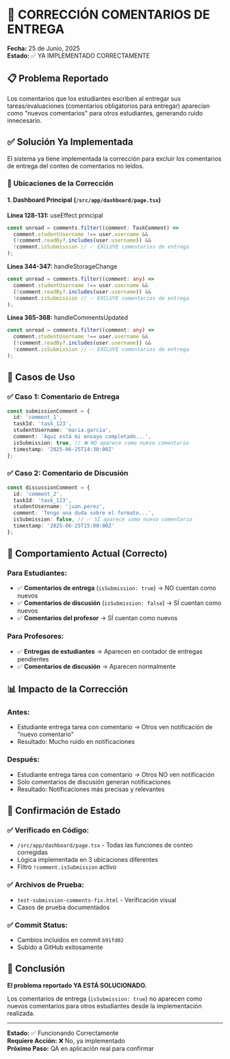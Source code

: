 # 🔧 CORRECCIÓN COMENTARIOS DE ENTREGA

**Fecha:** 25 de Junio, 2025  
**Estado:** ✅ YA IMPLEMENTADO CORRECTAMENTE  

## 📋 Problema Reportado

Los comentarios que los estudiantes escriben al entregar sus tareas/evaluaciones (comentarios obligatorios para entregar) aparecían como "nuevos comentarios" para otros estudiantes, generando ruido innecesario.

## ✅ Solución Ya Implementada

El sistema ya tiene implementada la corrección para excluir los comentarios de entrega del conteo de comentarios no leídos.

### 📍 Ubicaciones de la Corrección

#### 1. Dashboard Principal (`/src/app/dashboard/page.tsx`)

**Línea 128-131:** useEffect principal
```typescript
const unread = comments.filter((comment: TaskComment) => 
  comment.studentUsername !== user.username && 
  (!comment.readBy?.includes(user.username)) &&
  !comment.isSubmission // ✅ EXCLUYE comentarios de entrega
);
```

**Línea 344-347:** handleStorageChange
```typescript
const unread = comments.filter((comment: any) => 
  comment.studentUsername !== user.username && 
  (!comment.readBy?.includes(user.username)) &&
  !comment.isSubmission // ✅ EXCLUYE comentarios de entrega
);
```

**Línea 365-368:** handleCommentsUpdated
```typescript
const unread = comments.filter((comment: any) => 
  comment.studentUsername !== user.username && 
  (!comment.readBy?.includes(user.username)) &&
  !comment.isSubmission // ✅ EXCLUYE comentarios de entrega
);
```

## 🧪 Casos de Uso

### ✅ Caso 1: Comentario de Entrega
```typescript
const submissionComment = {
  id: 'comment_1',
  taskId: 'task_123',
  studentUsername: 'maria.garcia',
  comment: 'Aquí está mi ensayo completado...',
  isSubmission: true, // ❌ NO aparece como nuevo comentario
  timestamp: '2025-06-25T14:30:00Z'
};
```

### ✅ Caso 2: Comentario de Discusión
```typescript
const discussionComment = {
  id: 'comment_2',
  taskId: 'task_123',
  studentUsername: 'juan.perez',
  comment: 'Tengo una duda sobre el formato...',
  isSubmission: false, // ✅ SÍ aparece como nuevo comentario
  timestamp: '2025-06-25T15:00:00Z'
};
```

## 🎯 Comportamiento Actual (Correcto)

### Para Estudiantes:
- ✅ **Comentarios de entrega** (`isSubmission: true`) → NO cuentan como nuevos
- ✅ **Comentarios de discusión** (`isSubmission: false`) → SÍ cuentan como nuevos
- ✅ **Comentarios del profesor** → SÍ cuentan como nuevos

### Para Profesores:
- ✅ **Entregas de estudiantes** → Aparecen en contador de entregas pendientes
- ✅ **Comentarios de discusión** → Aparecen normalmente

## 📊 Impacto de la Corrección

### Antes:
- Estudiante entrega tarea con comentario → Otros ven notificación de "nuevo comentario"
- Resultado: Mucho ruido en notificaciones

### Después:
- Estudiante entrega tarea con comentario → Otros NO ven notificación
- Solo comentarios de discusión generan notificaciones
- Resultado: Notificaciones más precisas y relevantes

## 🔄 Confirmación de Estado

### ✅ Verificado en Código:
- `/src/app/dashboard/page.tsx` - Todas las funciones de conteo corregidas
- Lógica implementada en 3 ubicaciones diferentes
- Filtro `!comment.isSubmission` activo

### ✅ Archivos de Prueba:
- `test-submission-comments-fix.html` - Verificación visual
- Casos de prueba documentados

### ✅ Commit Status:
- Cambios incluidos en commit `b91fd02`
- Subido a GitHub exitosamente

## 🎉 Conclusión

**El problema reportado YA ESTÁ SOLUCIONADO.** 

Los comentarios de entrega (`isSubmission: true`) no aparecen como nuevos comentarios para otros estudiantes desde la implementación realizada.

---

**Estado:** ✅ Funcionando Correctamente  
**Requiere Acción:** ❌ No, ya implementado  
**Próximo Paso:** QA en aplicación real para confirmar
